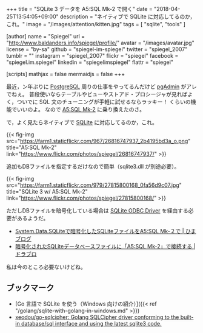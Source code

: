 +++
title = "SQLite 3 データを A5:SQL Mk-2 で開く"
date = "2018-04-25T13:54:05+09:00"
description = "ネイティブで SQLite に対応してるのか，これ。"
image = "/images/attention/kitten.jpg"
tags = [ "sqlite", "tools" ]

[author]
  name      = "Spiegel"
  url       = "http://www.baldanders.info/spiegel/profile/"
  avatar    = "/images/avatar.jpg"
  license   = "by-sa"
  github    = "spiegel-im-spiegel"
  twitter   = "spiegel_2007"
  tumblr    = ""
  instagram = "spiegel_2007"
  flickr    = "spiegel"
  facebook  = "spiegel.im.spiegel"
  linkedin  = "spiegelimspiegel"
  flattr    = "spiegel"

[scripts]
  mathjax = false
  mermaidjs = false
+++

最近，ン年ぶりに [PostgreSQL] 周りの仕事をやってるんだけど [pgAdmin] がアレでねぇ。
普段使いならテーブルやビューやストアド・プロシージャが見ればよく，ついでに SQL 文のチューニングが手軽に試せるならラッキー！ くらいの機能でいいのよ。
なので [A5:SQL Mk-2] に乗り換えたのさ。

で，よく見たらネイティブで [SQLite] に対応してるのか，これ。

{{< fig-img src="https://farm1.staticflickr.com/967/26816747937_2b4195bd3a_o.png" title="A5:SQL Mk-2" link="https://www.flickr.com/photos/spiegel/26816747937/" >}}

追加もDBファイルを指定するだけなので簡単（sqlite3.dll が別途必要）。

{{< fig-img src="https://farm1.staticflickr.com/979/27815800168_0fa56d9c07.jpg" title="SQLite 3 w/ A5:SQL Mk-2" link="https://www.flickr.com/photos/spiegel/27815800168/" >}}

ただしDBファイルを暗号化している場合は [SQLite ODBC Driver](http://www.ch-werner.de/sqliteodbc/) を経由する必要があるようだ。

- [System.Data.SQLiteで暗号化したSQLiteファイルをA5:SQL Mk-２で | ひまブログ](https://ameblo.jp/hirokun-marichan/entry-12168092949.html)
- [暗号化されたSQLiteデータベースファイルに「A5:SQL Mk-2」で接続する | ドラブロ](https://www.doraxdora.com/blog/2017/10/27/post-2888/)

私は今のところ必要ないけどね。

## ブックマーク

- [Go 言語で SQLite を使う（Windows 向けの紹介）]({{< ref "/golang/sqlite-with-golang-in-windows.md" >}})
- [xeodou/go-sqlcipher: Golang SQLCipher driver conforming to the built-in database/sql interface and using the latest sqlite3 code.](https://github.com/xeodou/go-sqlcipher)

[SQLite]: https://www.sqlite.org/
[PostgreSQL]: https://www.postgresql.org/ "PostgreSQL: The world's most advanced open source database"
[pgAdmin]: https://www.pgadmin.org/ "pgAdmin - PostgreSQL Tools"
[A5:SQL Mk-2]: https://a5m2.mmatsubara.com/ "A5:SQL Mk-2 - フリーの汎用SQL開発ツール/ER図ツール .. 松原正和"
